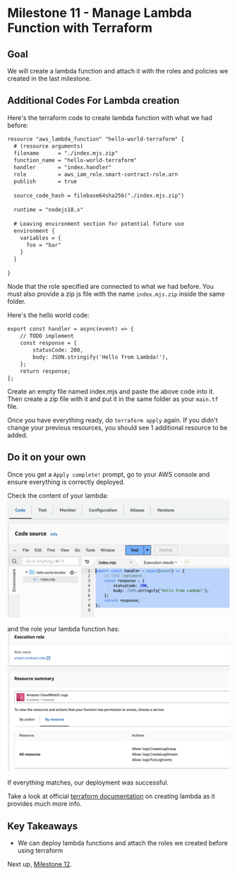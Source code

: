 # Milestone 11 - Manage Lambda Function with Terraform

## Goal
We will create a lambda function and attach it with the roles and policies we created in the last milestone.

## Additional Codes For Lambda creation
Here's the terraform code to create lambda function with what we had before:

```
resource "aws_lambda_function" "hello-world-terraform" {
  # (resource arguments)
  filename      = "./index.mjs.zip"
  function_name = "hello-world-terraform"
  handler       = "index.handler"
  role          = aws_iam_role.smart-contract-role.arn
  publish       = true

  source_code_hash = filebase64sha256("./index.mjs.zip")

  runtime = "nodejs18.x"

  # Leaving environment section for potential future use
  environment {
    variables = {
      foo = "bar"
    }
  }

}
```

Node that the role specified are connected to what we had before.  You must also provide a zip js file with the name `index.mjs.zip` inside the same folder.

Here's the hello world code:
```
export const handler = async(event) => {
    // TODO implement
    const response = {
        statusCode: 200,
        body: JSON.stringify('Hello from Lambda!'),
    };
    return response;
};
```

Create an empty file named index.mjs and paste the above code into it. Then create a zip file with it and put it in the same folder as your `main.tf` file.

Once you have everything ready, do `terraform apply` again. If you didn't change your previous resources, you should see 1 additional resource to be added.

## Do it on your own
Once you get a `Apply complete!` prompt, go to your AWS console and ensure everything is correctly deployed.

Check the content of your lambda:
![lambda-hello-world](./img/lambda-hello-world.png)

and the role your lambda function has:
![execution-role](./img/lambda-execution-role.png)

If everything matches, our deployment was successful.

Take a look at official [terraform documentation](https://registry.terraform.io/providers/hashicorp/aws/latest/docs/resources/lambda_function) on creating lambda as it provides much more info.

## Key Takeaways

* We can deploy lambda functions and attach the roles we created before using terraform

Next up, [Milestone 12](README-Milestone12.md).